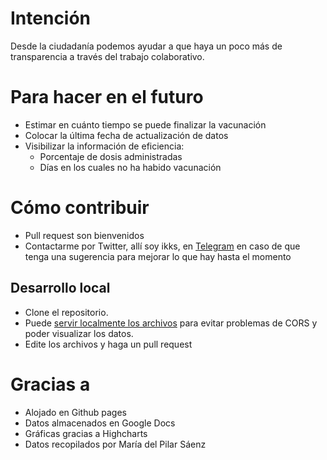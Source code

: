 # Intención

Desde la ciudadanía podemos ayudar a que haya un poco más de transparencia a través del trabajo colaborativo.

# Para hacer en el futuro

* Estimar en cuánto tiempo se puede finalizar la vacunación
* Colocar la última fecha de actualización de datos
* Visibilizar la información de eficiencia:
    * Porcentaje de dosis administradas
    * Días en los cuales no ha habido vacunación

# Cómo contribuir

- Pull request son bienvenidos
- Contactarme por Twitter, allí soy ikks, en [Telegram](https://t.me/ikks0) en caso de que tenga una sugerencia para mejorar lo que hay hasta el momento

## Desarrollo local

- Clone el repositorio.
- Puede [servir localmente los archivos](https://developer.mozilla.org/en-US/docs/Learn/Common_questions/set_up_a_local_testing_server) para evitar problemas de CORS y poder visualizar los datos.
- Edite los archivos y haga un pull request

# Gracias a

* Alojado en Github pages
* Datos almacenados en Google Docs
* Gráficas gracias a Highcharts
* Datos recopilados por María del Pilar Sáenz
